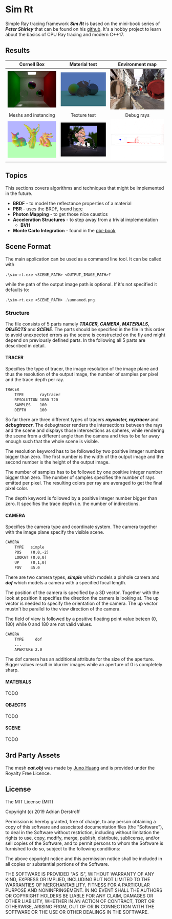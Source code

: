 # Sim Rt

Simple Ray tracing framework ***Sim Rt*** is based on the mini-book series of ***Peter Shirley*** that can be found on his [github](https://github.com/petershirley). It's a hobby project to learn about the basics of CPU Ray tracing and modern C++17.

## Results
Cornell Box                                    | Material test                    | Environment map
:---------------------------------------------:|:--------------------------------:|:-------------------------------------:
![Cornell Box](github/cornell.png)             | ![Material](github/material.png) | ![Environment map](github/envmap.png)
Meshs and instancing                           | Texture test                     | Debug rays
![Mesh Instancing](github/mesh-instancing.png) | ![Texture](github/texture.png)   | ![Debug rays](github/debug.png)


## Topics

This sections covers algorithms and techniques that might be implemented in the future.

- **BRDF** - to model the reflectance properties of a material
- **PBR** - uses the BRDF, found [here](https://learnopengl.com/PBR/Theory)
- **Photon Mapping** - to get those nice caustics
- **Acceleration Structures** - to step away from a trivial implementation
  - **BVH**
- **Monte Carlo Integration** - found in the [pbr-book](http://www.pbr-book.org/3ed-2018/Monte_Carlo_Integration.html)

## Scene Format

The main application can be used as a command line tool. It can be called with

```.\sim-rt.exe <SCENE_PATH> <OUTPUT_IMAGE_PATH>?```

while the path of the output image path is optional. If it's not specified it defaults to:

```.\sim-rt.exe <SCENE_PATH> .\unnamed.png```

### Structure

The file consists of 5 parts namely ***TRACER, CAMERA, MATERIALS, OBJECTS*** and ***SCENE***. The parts should be specified in the file in this order to avoid unexpected errors as the scene is constructed on the fly and might depend on previously defined parts. In the following all 5 parts are described in detail.

#### TRACER

Specifies the type of tracer, the image resolution of the image plane and thus the resolution of the output image, the number of samples per pixel and the trace depth per ray.

```
TRACER
    TYPE       raytracer
    RESOLUTION 1080 720
    SAMPLES    100
    DEPTH      100
```

So far there are three different types of tracers ***raycaster, raytracer*** and ***debugtracer***. The debugtracer renders the intersections between the rays and the scene and displays those intersections as spheres, while rendering the scene from a different angle than the camera and tries to be far away enough such that the whole scene is visible.

The resolution keyword has to be followed by two positive integer numbers  bigger than zero. The first number is the width of the output image and the second number is the height of the output image.

The number of samples has to be followed by one positive integer number bigger than zero. The number of samples specifies the number of rays emitted per pixel. The resulting colors per ray are averaged to get the final pixel color.

The depth keyword is followed by a positive integer number bigger than zero. It specifies the trace depth i.e. the number of indirections.

#### CAMERA

Specifies the camera type and coordinate system. The camera together with the image plane specify the visible scene.

```
CAMERA
    TYPE   simple
	POS    (0,0,-2)
	LOOKAT (0,0,0)
	UP     (0,1,0)
	FOV    45.0
```

There are two camera types, ***simple*** which models a pinhole camera and ***dof*** which models a camera with a specified focal length.

The position of the camera is specified by a 3D vector. Together with the look at position it specifies the direction the camera is looking at. The up vector is needed to specify the orientation of the camera. The up vector mustn't be parallel to the view direction of the camera.

The field of view is followed by a positive floating point value beteen (0, 180) while 0 and 180 are not valid values.

```
CAMERA
    TYPE     dof
	...
    APERTURE 2.0
```

The dof camera has  an additional attribute for the size of the aperture. Bigger values result in blurrier images while an aperture of 0 is completely sharp.

#### MATERIALS

TODO

#### OBJECTS

TODO

#### SCENE

TODO

## 3rd Party Assets

The mesh ***cat.obj*** was made by [Juno Huang](https://www.turbosquid.com/Search/Artists/Juno-Huang) and is provided under the Royalty Free Licence. 

## License

The MIT License (MIT)

Copyright (c) 2019 Adrian Derstroff

Permission is hereby granted, free of charge, to any person obtaining a copy of this software and associated documentation files (the "Software"), to deal in the Software without restriction, including without limitation the rights to use, copy, modify, merge, publish, distribute, sublicense, and/or sell copies of the Software, and to permit persons to whom the Software is furnished to do so, subject to the following conditions:

The above copyright notice and this permission notice shall be included in all copies or substantial portions of the Software.

THE SOFTWARE IS PROVIDED "AS IS", WITHOUT WARRANTY OF ANY KIND, EXPRESS OR IMPLIED, INCLUDING BUT NOT LIMITED TO THE WARRANTIES OF MERCHANTABILITY, FITNESS FOR A PARTICULAR PURPOSE AND NONINFRINGEMENT. IN NO EVENT SHALL THE AUTHORS OR COPYRIGHT HOLDERS BE LIABLE FOR ANY CLAIM, DAMAGES OR OTHER LIABILITY, WHETHER IN AN ACTION OF CONTRACT, TORT OR OTHERWISE, ARISING FROM, OUT OF OR IN CONNECTION WITH THE SOFTWARE OR THE USE OR OTHER DEALINGS IN THE SOFTWARE.